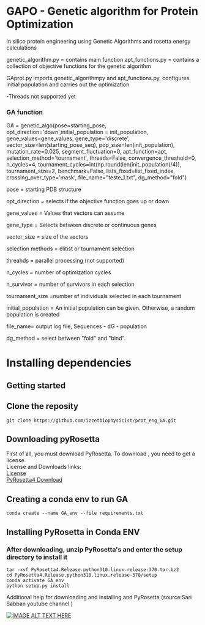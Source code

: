 # GAPO - Genetic algorithm for Protein Optimization
In silico protein engineering using Genetic Algorithms and rosetta energy calculations

genetic_algorithm.py = contains main function
apt_functions.py = contains a collection of objective functions for the genetic algorithm

GAprot.py imports genetic_algorithmpy and apt_functions.py, configures initial population and carries out the optimization

-Threads not supported yet

### GA function

GA = genetic_algo(pose=starting_pose, opt_direction='down',initial_population = init_population, gene_values=gene_values, gene_type='discrete',
             vector_size=len(starting_pose_seq), pop_size=len(init_population), mutation_rate=0.025, segment_fluctuation=0,
             apt_function=apt, selection_method='tournament', threads=False,
             convergence_threshold=0, n_cycles=4, tournament_cycles=int(np.round(len(init_population)/4)), tournament_size=2, benchmark=False, 
             lista_fixed=list_fixed_index, crossing_over_type='mask', file_name="teste_1.txt", dg_method="fold")
             
  pose = starting PDB structure
  
  opt_direction = selects if the objective function goes up or down
  
  gene_values = Values that vectors can assume
  
  gene_type = Selects between discrete or continuous genes
  
  vector_size = size of the vectors
  
  selection methods = elitist or tournament selection
  
  threahds = parallel processing (not supported)
  
  n_cycles = number of optimization cycles
  
  n_survivor = number of survivors in each selection
  
  tournament_size =number of individuals selected in each tournament
  
  initial_population = An initial population can be given. Otherwise, a random population is created

  file_name= output log file, Sequences - dG - population
  
  dg_method = select between "fold" and "bind".

# Installing dependencies

## Getting started

## Clone the reposity
```
git clone https://github.com/izzetbiophysicist/prot_eng_GA.git
```
## Downloading pyRosetta
First of all, you must download PyRosetta. To download , you need to get a license.
<br />
License and Downloads links:
<br />
[License](https://www.rosettacommons.org/software/license-and-download)
<br />
[PyRosetta4 Download](https://graylab.jhu.edu/download/PyRosetta4/archive/release/PyRosetta4.Release.python310.linux/PyRosetta4.Release.python310.linux.release-370.tar.bz2)


## Creating a conda env to run GA
```
conda create --name GA_env --file requirements.txt
```
## Installing PyRosetta in Conda ENV
### After downloading, unzip PyRosetta's and enter the setup directory to install it
```
tar -xvf PyRosetta4.Release.python310.linux.release-370.tar.bz2
cd PyRosetta4.Release.python310.linux.release-370/setup
conda activate GA_env
python setup.py install
```

Additional help for downloading and installing and PyRosetta (source:Sari Sabban youtube channel )

[![IMAGE ALT TEXT HERE](https://img.youtube.com/vi/UEaFmUMEL9c/0.jpg)](https://www.youtube.com/watch?v=UEaFmUMEL9c)

